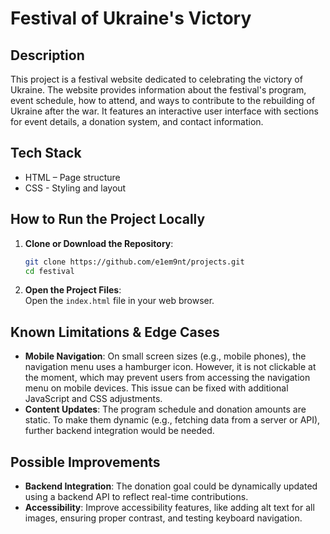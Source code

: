 # Festival of Ukraine's Victory

## Description
This project is a festival website dedicated to celebrating the victory of Ukraine. The website provides information about the festival's program, event schedule, how to attend, and ways to contribute to the rebuilding of Ukraine after the war. It features an interactive user interface with sections for event details, a donation system, and contact information.

## Tech Stack
- HTML – Page structure  
- CSS - Styling and layout   

## How to Run the Project Locally

1. **Clone or Download the Repository**:  
   ```bash
   git clone https://github.com/e1em9nt/projects.git
   cd festival
   ```
2. **Open the Project Files**:  
   Open the `index.html` file in your web browser.

## Known Limitations & Edge Cases
- **Mobile Navigation**: On small screen sizes (e.g., mobile phones), the navigation menu uses a hamburger icon. However, it is not clickable at the moment, which may prevent users from accessing the navigation menu on mobile devices. This issue can be fixed with additional JavaScript and CSS adjustments.
- **Content Updates**: The program schedule and donation amounts are static. To make them dynamic (e.g., fetching data from a server or API), further backend integration would be needed.

## Possible Improvements
- **Backend Integration**: The donation goal could be dynamically updated using a backend API to reflect real-time contributions.
- **Accessibility**: Improve accessibility features, like adding alt text for all images, ensuring proper contrast, and testing keyboard navigation.

